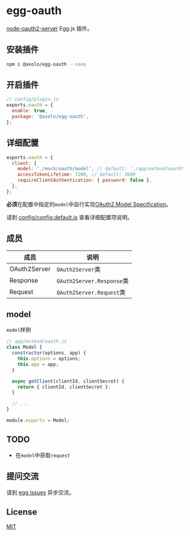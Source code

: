 # egg-oauth

[node-oauth2-server](https://github.com/oauthjs/node-oauth2-server) Egg.js 插件。

## 安装插件

```bash
npm i @axolo/egg-oauth --save
```

## 开启插件

```js
// config/plugin.js
exports.oauth = {
  enable: true,
  package: '@axolo/egg-oauth',
};
```

## 详细配置

```js
exports.oauth = {
  client: {
    model: './mock/oauth/model', // default: './app/extend/oauth'
    accessTokenLifetime: 7200, // default: 3600
    requireClientAuthentication: { password: false },
  },
};
```

**必须**在配置中指定的`model`中自行实现[OAuth2 Model Specification][Model]。

请到 [config/config.default.js](config/config.default.js) 查看详细配置项说明。

## 成员

|     成员     |           说明            |
| ------------ | ------------------------- |
| OAuth2Server | `OAuth2Server`类          |
| Response     | `OAuth2Server.Response`类 |
| Request      | `OAuth2Server.Request`类  |

## model

`model`样例

```js
// app/extend/oauth.js
class Model {
  constructor(options, app) {
    this.options = options;
    this.app = app;
  }

  async getClient(clientId, clientSecret) {
    return { clientId, clientSecret };
  }

  // ...
}

module.exports = Model;
```

## TODO

- 在`model`中获取`request`

## 提问交流

请到 [egg issues](https://github.com/axolo/egg-oauth/issues) 异步交流。

## License

[MIT](LICENSE)

[Model]: https://oauth2-server.readthedocs.io/en/latest/model/overview.html
